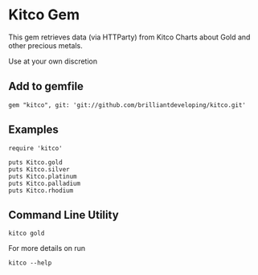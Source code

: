 # Kitco Gem


This gem retrieves data (via HTTParty) from Kitco Charts about Gold and other precious metals.

Use at your own discretion 

## Add to gemfile

    gem "kitco", git: 'git://github.com/brilliantdeveloping/kitco.git'


## Examples

    require 'kitco'

    puts Kitco.gold
    puts Kitco.silver
	puts Kitco.platinum
	puts Kitco.palladium
	puts Kitco.rhodium

## Command Line Utility


    kitco gold

For more details on run

    kitco --help

